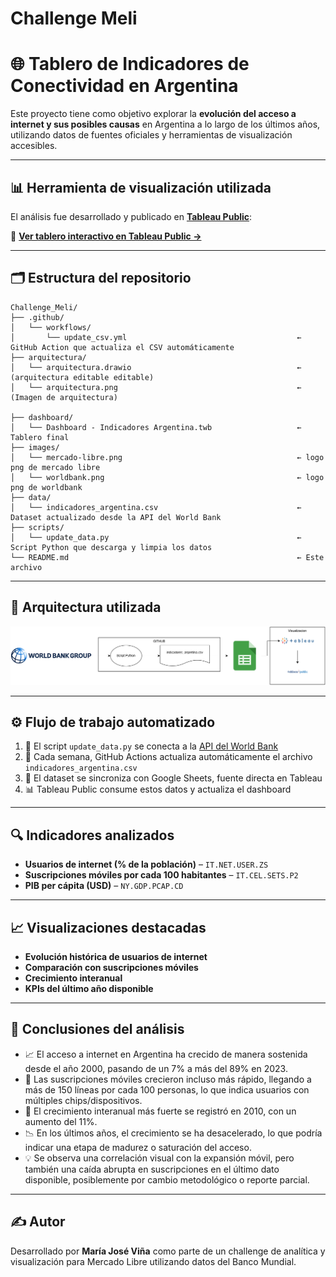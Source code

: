 # Challenge Meli

# 🌐 Tablero de Indicadores de Conectividad en Argentina

Este proyecto tiene como objetivo explorar la **evolución del acceso a internet y sus posibles causas** en Argentina a lo largo de los últimos años, utilizando datos de fuentes oficiales y herramientas de visualización accesibles.

---

## 📊 Herramienta de visualización utilizada

El análisis fue desarrollado y publicado en **[Tableau Public](https://public.tableau.com/app/profile/maria.vi.a2611/viz/Dashboard-IndicadoresArgentina/TablerodeIndicadoresArgentinos?publish=yes)**:

🔗 **[Ver tablero interactivo en Tableau Public →](https://public.tableau.com/app/profile/maria.vi.a2611/viz/Dashboard-IndicadoresArgentina/TablerodeIndicadoresArgentinos?publish=yes)**

---

## 🗂️ Estructura del repositorio

```
Challenge_Meli/
├── .github/
│   └── workflows/
│       └── update_csv.yml                                      ← GitHub Action que actualiza el CSV automáticamente
├── arquitectura/
│   └── arquitectura.drawio                                     ← (arquitectura editable editable)
│   └── arquitectura.png                                        ← (Imagen de arquitectura)

├── dashboard/
│   └── Dashboard - Indicadores Argentina.twb                   ← Tablero final
├── images/
│   └── mercado-libre.png                                       ← logo png de mercado libre
│   └── worldbank.png                                           ← logo png de worldbank
├── data/
│   └── indicadores_argentina.csv                               ← Dataset actualizado desde la API del World Bank
├── scripts/
│   └── update_data.py                                          ← Script Python que descarga y limpia los datos
└── README.md                                                   ← Este archivo
```

---

## 🧠 Arquitectura utilizada

![Arquitectura referencial](https://github.com/mariavina93/Challenge_Meli/blob/main/arquitectura/arquitectura.png)

---

## ⚙️ Flujo de trabajo automatizado

1. 📡 El script `update_data.py` se conecta a la [API del World Bank](https://data.worldbank.org/)
2. 🔁 Cada semana, GitHub Actions actualiza automáticamente el archivo `indicadores_argentina.csv`
3. 📄 El dataset se sincroniza con Google Sheets, fuente directa en Tableau
4. 📊 Tableau Public consume estos datos y actualiza el dashboard

---

## 🔍 Indicadores analizados

- **Usuarios de internet (% de la población)** – `IT.NET.USER.ZS`
- **Suscripciones móviles por cada 100 habitantes** – `IT.CEL.SETS.P2`
- **PIB per cápita (USD)** – `NY.GDP.PCAP.CD`

---

## 📈 Visualizaciones destacadas

- **Evolución histórica de usuarios de internet**
- **Comparación con suscripciones móviles**
- **Crecimiento interanual**
- **KPIs del último año disponible**

---

## 📌 Conclusiones del análisis

- 📈 El acceso a internet en Argentina ha crecido de manera sostenida desde el año 2000, pasando de un 7% a más del 89% en 2023.
- 📱 Las suscripciones móviles crecieron incluso más rápido, llegando a más de 150 líneas por cada 100 personas, lo que indica usuarios con múltiples chips/dispositivos.
- 🔁 El crecimiento interanual más fuerte se registró en 2010, con un aumento del 11%.
- 📉 En los últimos años, el crecimiento se ha desacelerado, lo que podría indicar una etapa de madurez o saturación del acceso.
- 💡 Se observa una correlación visual con la expansión móvil, pero también una caída abrupta en suscripciones en el último dato disponible, posiblemente por cambio metodológico o reporte parcial.

---

## ✍️ Autor

Desarrollado por **María José Viña** como parte de un challenge de analítica y visualización para Mercado Libre utilizando datos del Banco Mundial.

